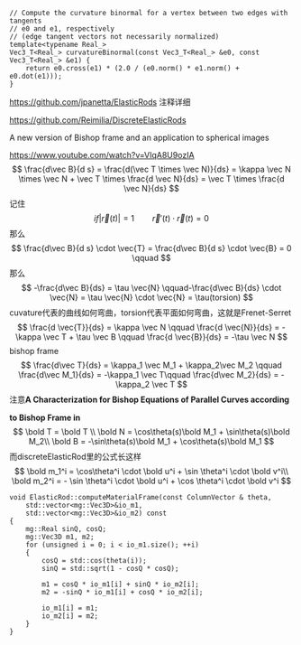 ```
// Compute the curvature binormal for a vertex between two edges with tangents
// e0 and e1, respectively
// (edge tangent vectors not necessarily normalized)
template<typename Real_>
Vec3_T<Real_> curvatureBinormal(const Vec3_T<Real_> &e0, const Vec3_T<Real_> &e1) {
    return e0.cross(e1) * (2.0 / (e0.norm() * e1.norm() + e0.dot(e1)));
}
```

https://github.com/jpanetta/ElasticRods 注释详细

https://github.com/Reimilia/DiscreteElasticRods

A new version of Bishop frame and an application to spherical images

https://www.youtube.com/watch?v=VIqA8U9ozIA
$$
\frac{d\vec B}{d s} = \frac{d(\vec T \times \vec N)}{ds} = \kappa \vec N \times \vec N + \vec T \times \frac{d \vec N}{ds} = \vec T \times \frac{d \vec N}{ds}
$$
记住
$$
if |\vec r(t)| = 1 \qquad \vec r'(t) \cdot \vec{r}(t) = 0
$$
那么
$$
\frac{d\vec B}{d s} \cdot \vec{T} = \frac{d\vec B}{d s} \cdot \vec{B} = 0 \qquad   
$$
那么
$$
-\frac{d\vec B}{ds} = \tau \vec{N} \qquad-\frac{d\vec B}{ds} \cdot \vec{N} = \tau \vec{N} \cdot \vec{N} = \tau(torsion)
$$
cuvature代表的曲线如何弯曲，torsion代表平面如何弯曲，这就是Frenet-Serret
$$
\frac{d \vec{T}}{ds} = \kappa \vec N \qquad \frac{d \vec{N}}{ds} = -\kappa \vec T + \tau \vec B \qquad \frac{d \vec{B}}{ds} = -\tau \vec N 
$$
bishop frame
$$
\frac{d\vec T}{ds} = \kappa_1 \vec M_1 + \kappa_2\vec M_2 \qquad \frac{d\vec M_1}{ds} = -\kappa_1 \vec T\qquad \frac{d\vec M_2}{ds} = -\kappa_2 \vec T
$$
注意**A Characterization for Bishop Equations of Parallel Curves according**

**to Bishop Frame in**
$$
\bold T = \bold T \\
\bold N = \cos\theta(s)\bold M_1 + \sin\theta(s)\bold M_2\\
\bold B = -\sin\theta(s)\bold M_1 + \cos\theta(s)\bold M_1
$$
而discreteElasticRod里的公式长这样
$$
\bold m_1^i = \cos\theta^i \cdot \bold u^i + \sin \theta^i \cdot \bold v^i\\
\bold m_2^i = - \sin \theta^i \cdot \bold u^i + \cos \theta^i \cdot \bold v^i
$$

```
void ElasticRod::computeMaterialFrame(const ColumnVector & theta,
	std::vector<mg::Vec3D>&io_m1,
	std::vector<mg::Vec3D>&io_m2) const
{
	mg::Real sinQ, cosQ;
	mg::Vec3D m1, m2;
	for (unsigned i = 0; i < io_m1.size(); ++i)
	{
		cosQ = std::cos(theta(i));
		sinQ = std::sqrt(1 - cosQ * cosQ);

		m1 = cosQ * io_m1[i] + sinQ * io_m2[i];
		m2 = -sinQ * io_m1[i] + cosQ * io_m2[i];

		io_m1[i] = m1;
		io_m2[i] = m2;
	}
}
```

